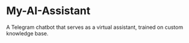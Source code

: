 # My-AI-Assistant
 A Telegram chatbot that serves as a virtual assistant, trained on custom knowledge base.
